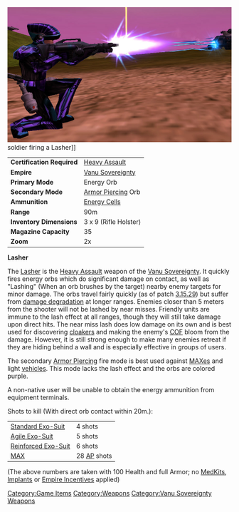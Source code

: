 ![](images/Lasher.jpg "fig:Lasher.jpg") soldier firing a Lasher\]\]

|                            |                                         |
| -------------------------- | --------------------------------------- |
| **Certification Required** | [Heavy Assault](Heavy_Assault.md)       |
| **Empire**                 | [Vanu Sovereignty](Vanu_Sovereignty.md) |
| **Primary Mode**           | Energy Orb                              |
| **Secondary Mode**         | [Armor Piercing](Armor_Piercing.md) Orb |
| **Ammunition**             | [Energy Cells](Energy_Cell.md)          |
| **Range**                  | 90m                                     |
| **Inventory Dimensions**   | 3 x 9 (Rifle Holster)                   |
| **Magazine Capacity**      | 35                                      |
| **Zoom**                   | 2x                                      |

**Lasher**

The [Lasher](Lasher.md) is the [Heavy
Assault](Heavy_Assault.md) weapon of the [Vanu
Sovereignty](Vanu_Sovereignty.md). It quickly fires energy orbs
which do significant damage on contact, as well as "Lashing" (When an
orb brushes by the target) nearby enemy targets for minor damage. The
orbs travel fairly quickly (as of patch [3.15.29](3.md.15.29))
but suffer from [damage degradation](Damage_Degradation.md) at
longer ranges. Enemies closer than 5 meters from the shooter will not be
lashed by near misses. Friendly units are immune to the lash effect at
all ranges, though they will still take damage upon direct hits. The
near miss lash does low damage on its own and is best used for
discovering [cloakers](Infiltration_Suit.md) and making the enemy's
[COF](COF.md) bloom from the damage. However, it is still strong
enough to make many enemies retreat if they are hiding behind a wall and
is especially effective in groups of users.

The secondary [Armor Piercing](Armor_Piercing.md) fire mode is
best used against [MAXes](Mechanized_Assault_Exo-Suit.md) and light
[vehicles](Vehicle.md). This mode lacks the lash effect and the
orbs are colored purple.

A non-native user will be unable to obtain the energy ammunition from
equipment terminals.

Shots to kill (With direct orb contact within 20m.):

|                                               |                                  |
| --------------------------------------------- | -------------------------------- |
| [Standard Exo-Suit](Standard_Exo-Suit.md)     | 4 shots                          |
| [Agile Exo-Suit](Agile_Exo-Suit.md)           | 5 shots                          |
| [Reinforced Exo-Suit](Reinforced_Exo-Suit.md) | 6 shots                          |
| [MAX](Mechanized_Assault_Exo-Suit.md)         | 28 [AP](Armor_Piercing.md) shots |

(The above numbers are taken with 100 Health and full Armor; no
[MedKits](MedKit.md), [Implants](Implants.md) or [Empire
Incentives](Empire_Incentives.md) applied)

[Category:Game Items](Category:Game_Items.md)
[Category:Weapons](Category:Weapons.md) [Category:Vanu
Sovereignty Weapons](Category:Vanu_Sovereignty_Weapons.md)

